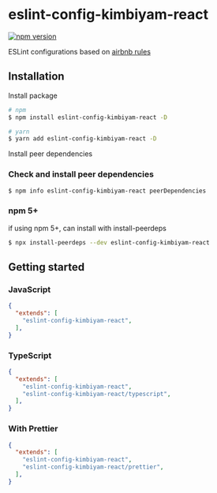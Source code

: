 # eslint-config-kimbiyam-react

[![npm version](https://badge.fury.io/js/eslint-config-kimbiyam-react.svg)](https://badge.fury.io/js/eslint-config-kimbiyam-react)


ESLint configurations based on [airbnb rules](https://github.com/airbnb/javascript)

## Installation

Install package

```bash
# npm
$ npm install eslint-config-kimbiyam-react -D

# yarn
$ yarn add eslint-config-kimbiyam-react -D
```

Install peer dependencies


### Check and install peer dependencies
```bash
$ npm info eslint-config-kimbiyam-react peerDependencies
```

### npm 5+
if using npm 5+, can install with install-peerdeps

```bash
$ npx install-peerdeps --dev eslint-config-kimbiyam-react
```

## Getting started

### JavaScript
```json
{
  "extends": [
    "eslint-config-kimbiyam-react",
  ],
}
```

### TypeScript
```json
{
  "extends": [
    "eslint-config-kimbiyam-react",
    "eslint-config-kimbiyam-react/typescript",
  ],
}
```

### With Prettier
```json
{
  "extends": [
    "eslint-config-kimbiyam-react",
    "eslint-config-kimbiyam-react/prettier",
  ],
}
```